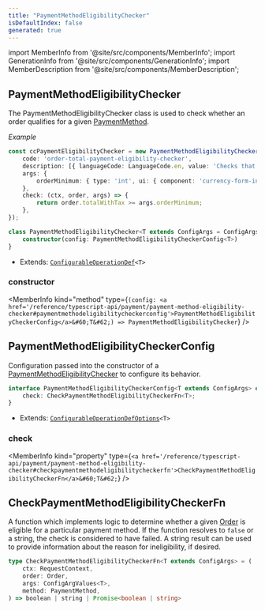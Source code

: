 ```yaml
---
title: "PaymentMethodEligibilityChecker"
isDefaultIndex: false
generated: true
---
```

<!-- This file was generated from the Vendure source. Do not modify. Instead, re-run the "docs:build" script -->
import MemberInfo from '@site/src/components/MemberInfo';
import GenerationInfo from '@site/src/components/GenerationInfo';
import MemberDescription from '@site/src/components/MemberDescription';


## PaymentMethodEligibilityChecker

<GenerationInfo sourceFile="packages/core/src/config/payment/payment-method-eligibility-checker.ts" sourceLine="47" packageName="@vendure/core" />

The PaymentMethodEligibilityChecker class is used to check whether an order qualifies for a
given <a href='/reference/typescript-api/entities/payment-method#paymentmethod'>PaymentMethod</a>.

*Example*

```ts
const ccPaymentEligibilityChecker = new PaymentMethodEligibilityChecker({
    code: 'order-total-payment-eligibility-checker',
    description: [{ languageCode: LanguageCode.en, value: 'Checks that the order total is above some minimum value' }],
    args: {
        orderMinimum: { type: 'int', ui: { component: 'currency-form-input' } },
    },
    check: (ctx, order, args) => {
        return order.totalWithTax >= args.orderMinimum;
    },
});
```

```ts title="Signature"
class PaymentMethodEligibilityChecker<T extends ConfigArgs = ConfigArgs> extends ConfigurableOperationDef<T> {
    constructor(config: PaymentMethodEligibilityCheckerConfig<T>)
}
```
* Extends: <code><a href='/reference/typescript-api/configurable-operation-def/#configurableoperationdef'>ConfigurableOperationDef</a>&#60;T&#62;</code>



<div className="members-wrapper">

### constructor

<MemberInfo kind="method" type={`(config: <a href='/reference/typescript-api/payment/payment-method-eligibility-checker#paymentmethodeligibilitycheckerconfig'>PaymentMethodEligibilityCheckerConfig</a>&#60;T&#62;) => PaymentMethodEligibilityChecker`}   />




</div>


## PaymentMethodEligibilityCheckerConfig

<GenerationInfo sourceFile="packages/core/src/config/payment/payment-method-eligibility-checker.ts" sourceLine="20" packageName="@vendure/core" />

Configuration passed into the constructor of a <a href='/reference/typescript-api/payment/payment-method-eligibility-checker#paymentmethodeligibilitychecker'>PaymentMethodEligibilityChecker</a> to
configure its behavior.

```ts title="Signature"
interface PaymentMethodEligibilityCheckerConfig<T extends ConfigArgs> extends ConfigurableOperationDefOptions<T> {
    check: CheckPaymentMethodEligibilityCheckerFn<T>;
}
```
* Extends: <code><a href='/reference/typescript-api/configurable-operation-def/configurable-operation-def-options#configurableoperationdefoptions'>ConfigurableOperationDefOptions</a>&#60;T&#62;</code>



<div className="members-wrapper">

### check

<MemberInfo kind="property" type={`<a href='/reference/typescript-api/payment/payment-method-eligibility-checker#checkpaymentmethodeligibilitycheckerfn'>CheckPaymentMethodEligibilityCheckerFn</a>&#60;T&#62;`}   />




</div>


## CheckPaymentMethodEligibilityCheckerFn

<GenerationInfo sourceFile="packages/core/src/config/payment/payment-method-eligibility-checker.ts" sourceLine="83" packageName="@vendure/core" />

A function which implements logic to determine whether a given <a href='/reference/typescript-api/entities/order#order'>Order</a> is eligible for
a particular payment method. If the function resolves to `false` or a string, the check is
considered to have failed. A string result can be used to provide information about the
reason for ineligibility, if desired.

```ts title="Signature"
type CheckPaymentMethodEligibilityCheckerFn<T extends ConfigArgs> = (
    ctx: RequestContext,
    order: Order,
    args: ConfigArgValues<T>,
    method: PaymentMethod,
) => boolean | string | Promise<boolean | string>
```
